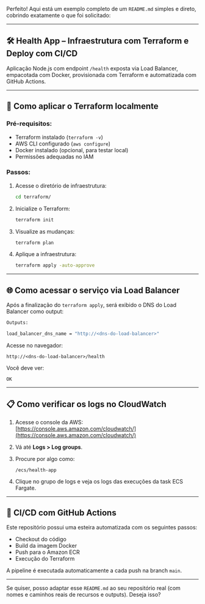 Perfeito! Aqui está um exemplo completo de um `README.md` simples e direto, cobrindo exatamente o que foi solicitado:

---

## 🛠️ Health App – Infraestrutura com Terraform e Deploy com CI/CD

Aplicação Node.js com endpoint `/health` exposta via Load Balancer, empacotada com Docker, provisionada com Terraform e automatizada com GitHub Actions.

---

## 🚀 Como aplicar o Terraform localmente

### Pré-requisitos:

* Terraform instalado (`terraform -v`)
* AWS CLI configurado (`aws configure`)
* Docker instalado (opcional, para testar local)
* Permissões adequadas no IAM

### Passos:

1. Acesse o diretório de infraestrutura:

   ```bash
   cd terraform/
   ```

2. Inicialize o Terraform:

   ```bash
   terraform init
   ```

3. Visualize as mudanças:

   ```bash
   terraform plan
   ```

4. Aplique a infraestrutura:

   ```bash
   terraform apply -auto-approve
   ```

---

## 🌐 Como acessar o serviço via Load Balancer

Após a finalização do `terraform apply`, será exibido o DNS do Load Balancer como output:

```bash
Outputs:

load_balancer_dns_name = "http://<dns-do-load-balancer>"
```

Acesse no navegador:

```
http://<dns-do-load-balancer>/health
```

Você deve ver:

```
OK
```

---

## 📋 Como verificar os logs no CloudWatch

1. Acesse o console da AWS: [https://console.aws.amazon.com/cloudwatch/](https://console.aws.amazon.com/cloudwatch/)

2. Vá até **Logs > Log groups**.

3. Procure por algo como:

   ```
   /ecs/health-app
   ```

4. Clique no grupo de logs e veja os logs das execuções da task ECS Fargate.

---

## 🔄 CI/CD com GitHub Actions

Este repositório possui uma esteira automatizada com os seguintes passos:

* Checkout do código
* Build da imagem Docker
* Push para o Amazon ECR
* Execução do Terraform

A pipeline é executada automaticamente a cada push na branch `main`.

---

Se quiser, posso adaptar esse `README.md` ao seu repositório real (com nomes e caminhos reais de recursos e outputs). Deseja isso?
